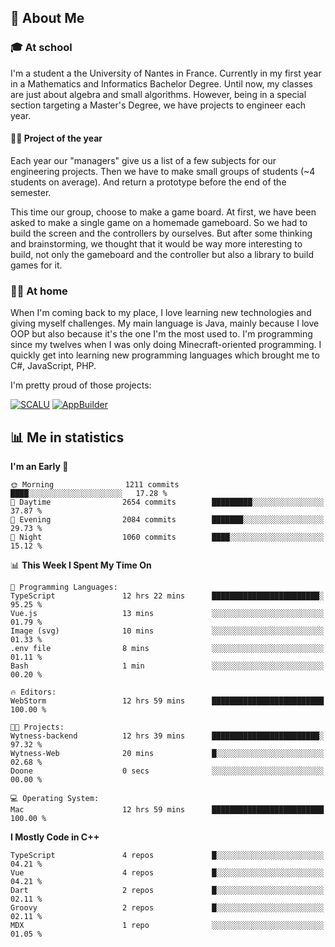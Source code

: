 ## 👀 About Me

### 🎓 At school

I'm a student a the University of Nantes in France. Currently in my first year in a Mathematics and Informatics Bachelor Degree. Until now, my classes are just about algebra and small algorithms. However, being in a special section targeting a Master's Degree, we have projects to engineer each year. 

#### 🔧🔬 Project of the year

Each year our "managers" give us a list of a few subjects for our engineering projects. Then we have to make small groups of students (~4 students on average). And return a prototype before the end of the semester.

This time our group, choose to make a game board. At first, we have been asked to make a single game on a homemade gameboard. So we had to build the screen and the controllers by ourselves. 
But after some thinking and brainstorming, we thought that it would be way more interesting to build, not only the gameboard and the controller but also a library to build games for it.

### 👨‍💻 At home

When I'm coming back to my place, I love learning new technologies and giving myself challenges. My main language is Java, mainly because I love OOP but also because it's the one I'm the most used to. I'm programming since my twelves when I was only doing Minecraft-oriented programming.  I quickly get into learning new programming languages which brought me to C#, JavaScript, PHP. 

I'm pretty proud of those projects:

[![SCALU](https://github-readme-stats.vercel.app/api/pin?username=renardfute&repo=SCALU)](https://github.com/renardfute/scalu)
[![AppBuilder](https://github-readme-stats.vercel.app/api/pin?username=pulsedev2&repo=AppBuilder)](https://github.com/pulsedev2/AppBuilder)

## 📊 Me in statistics
<!--START_SECTION:waka-->
**I'm an Early 🐤** 

```text
🌞 Morning                1211 commits        ████░░░░░░░░░░░░░░░░░░░░░   17.28 % 
🌆 Daytime                2654 commits        █████████░░░░░░░░░░░░░░░░   37.87 % 
🌃 Evening                2084 commits        ███████░░░░░░░░░░░░░░░░░░   29.73 % 
🌙 Night                  1060 commits        ████░░░░░░░░░░░░░░░░░░░░░   15.12 % 
```


📊 **This Week I Spent My Time On** 

```text
💬 Programming Languages: 
TypeScript               12 hrs 22 mins      ████████████████████████░   95.25 % 
Vue.js                   13 mins             ░░░░░░░░░░░░░░░░░░░░░░░░░   01.79 % 
Image (svg)              10 mins             ░░░░░░░░░░░░░░░░░░░░░░░░░   01.33 % 
.env file                8 mins              ░░░░░░░░░░░░░░░░░░░░░░░░░   01.11 % 
Bash                     1 min               ░░░░░░░░░░░░░░░░░░░░░░░░░   00.20 % 

🔥 Editors: 
WebStorm                 12 hrs 59 mins      █████████████████████████   100.00 % 

🐱‍💻 Projects: 
Wytness-backend          12 hrs 39 mins      ████████████████████████░   97.32 % 
Wytness-Web              20 mins             █░░░░░░░░░░░░░░░░░░░░░░░░   02.68 % 
Doone                    0 secs              ░░░░░░░░░░░░░░░░░░░░░░░░░   00.00 % 

💻 Operating System: 
Mac                      12 hrs 59 mins      █████████████████████████   100.00 % 
```

**I Mostly Code in C++** 

```text
TypeScript               4 repos             █░░░░░░░░░░░░░░░░░░░░░░░░   04.21 % 
Vue                      4 repos             █░░░░░░░░░░░░░░░░░░░░░░░░   04.21 % 
Dart                     2 repos             █░░░░░░░░░░░░░░░░░░░░░░░░   02.11 % 
Groovy                   2 repos             █░░░░░░░░░░░░░░░░░░░░░░░░   02.11 % 
MDX                      1 repo              ░░░░░░░░░░░░░░░░░░░░░░░░░   01.05 % 
```




<!--END_SECTION:waka-->
